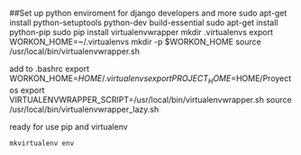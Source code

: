 ##Set up python enviroment for django developers and more
	sudo apt-get install python-setuptools python-dev build-essential
	sudo apt-get install python-pip
	sudo pip install virtualenvwrapper
	mkdir .virtualenvs
	export WORKON_HOME=~/.virtualenvs
	mkdir -p $WORKON_HOME
	source /usr/local/bin/virtualenvwrapper.sh

add to .bashrc
	export WORKON_HOME=$HOME/.virtualenvs
	export PROJECT_HOME=$HOME/Proyectos
	export VIRTUALENVWRAPPER_SCRIPT=/usr/local/bin/virtualenvwrapper.sh
	source /usr/local/bin/virtualenvwrapper_lazy.sh

ready for use pip and virtualenv

	mkvirtualenv env